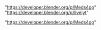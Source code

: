"https://developer.blender.org/p/Meds4go"
"https://developer.blender.org/p/livelyt"
 
"https://developer.blender.org/p/Meds4go"
 
